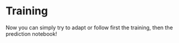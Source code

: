 # Training

Now you can simply try to adapt or follow first the training, then the
prediction notebook!
